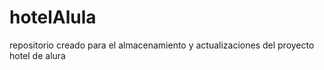 # hotelAlula
repositorio creado para el almacenamiento y actualizaciones del proyecto hotel de alura
